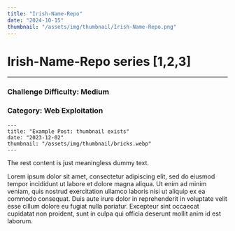 ```yaml
---
title: "Irish-Name-Repo"
date: "2024-10-15"
thumbnail: "/assets/img/thumbnail/Irish-Name-Repo.png"
---
```


# Irish-Name-Repo series [1,2,3] 

---

### Challenge Difficulty: Medium
### Category: Web Exploitation


```
---
title: "Example Post: thumbnail exists"
date: "2023-12-02"
thumbnail: "/assets/img/thumbnail/bricks.webp"
---
```

The rest content is just meaningless dummy text.

Lorem ipsum dolor sit amet, consectetur adipiscing elit, sed do eiusmod tempor incididunt ut labore et dolore magna aliqua. Ut enim ad minim veniam, quis nostrud exercitation ullamco laboris nisi ut aliquip ex ea commodo consequat. Duis aute irure dolor in reprehenderit in voluptate velit esse cillum dolore eu fugiat nulla pariatur. Excepteur sint occaecat cupidatat non proident, sunt in culpa qui officia deserunt mollit anim id est laborum.